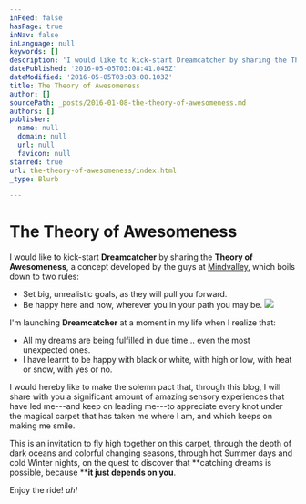 ```yaml
---
inFeed: false
hasPage: true
inNav: false
inLanguage: null
keywords: []
description: 'I would like to kick-start Dreamcatcher by sharing the Theory of Awesomeness, a concept developed by the guys at Mindvalley, which boils down to two rules:'
datePublished: '2016-05-05T03:08:41.045Z'
dateModified: '2016-05-05T03:03:08.103Z'
title: The Theory of Awesomeness
author: []
sourcePath: _posts/2016-01-08-the-theory-of-awesomeness.md
authors: []
publisher:
  name: null
  domain: null
  url: null
  favicon: null
starred: true
url: the-theory-of-awesomeness/index.html
_type: Blurb

---
```

# The Theory of Awesomeness

I would like to kick-start **Dreamcatcher** by sharing the **Theory of Awesomeness**, a concept developed by the guys at [Mindvalley][0], which boils down to two rules:

* Set big, unrealistic goals, as they will pull you forward.
* Be happy here and now, wherever you in your path you may be.
![](https://the-grid-user-content.s3-us-west-2.amazonaws.com/b14ef95b-8c99-4402-8495-9c8db6344170.jpg)

I'm launching **Dreamcatcher** at a moment in my life when I realize that:

* All my dreams are being fulfilled in due time... even the most unexpected ones.
* I have learnt to be happy with black or white, with high or low, with heat or snow, with yes or no.

I would hereby like to make the solemn pact that, through this blog, I will share with you a significant amount of amazing sensory experiences that have led me---and keep on leading me---to appreciate every knot under the magical carpet that has taken me where I am, and which keeps on making me smile.

This is an invitation to fly high together on this carpet, through the depth of dark oceans and colorful changing seasons, through hot Summer days and cold Winter nights, on the quest to discover that **catching dreams is possible, because ****it just depends on you**.

Enjoy the ride! _ah!_

[0]: http://www.mindvalley.com/